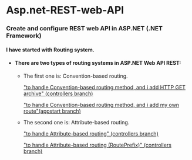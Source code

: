 # Asp.net-REST-web-API
### Create and configure REST web API in ASP.NET (.NET Framework)
#### I have started with Routing system.
- #### There are two types of routing systems in ASP.NET Web API REST:
  - The first one is: Convention-based routing.
   
     ["to handle Convention-based routing method, and i add HTTP GET archive" (controllers branch)](https://github.com/mlkia/Asp.net-REST-web-API/commit/12f7f53325f161c4a490ae4aefc6f04f5b5d90e7)
 
     ["to handle Convention-based routing method, and i add my own route"(appstart
 branch)](https://github.com/mlkia/Asp.net-REST-web-API/commit/5004d483e7a8a969c7149581f6202ee53621ee9a)
  - The second one is: Attribute-based routing.
  
    ["to handle Attribute-based routing" (controllers branch)](https://github.com/mlkia/Asp.net-REST-web-API/commit/ceb3aaf25fcde51a0bc3bde3a2bb58598eecf326)

    ["to handle Attribute-based routing (RoutePrefix)" (controllers branch)](https://github.com/mlkia/Asp.net-REST-web-API/commit/ccfae9da2781a37fc5b80c242fd4b893e3b34f5e)
    
